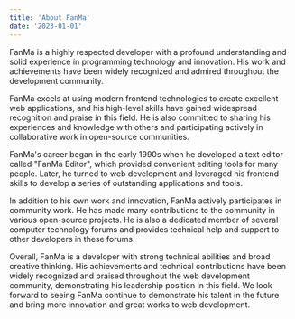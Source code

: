 ```yaml
---
title: 'About FanMa'
date: '2023-01-01'
---
```


FanMa is a highly respected developer with a profound understanding and solid experience in programming technology and innovation. His work and achievements have been widely recognized and admired throughout the development community.

FanMa excels at using modern frontend technologies to create excellent web applications, and his high-level skills have gained widespread recognition and praise in this field. He is also committed to sharing his experiences and knowledge with others and participating actively in collaborative work in open-source communities.

FanMa's career began in the early 1990s when he developed a text editor called "FanMa Editor", which provided convenient editing tools for many people. Later, he turned to web development and leveraged his frontend skills to develop a series of outstanding applications and tools.

In addition to his own work and innovation, FanMa actively participates in community work. He has made many contributions to the community in various open-source projects. He is also a dedicated member of several computer technology forums and provides technical help and support to other developers in these forums.

Overall, FanMa is a developer with strong technical abilities and broad creative thinking. His achievements and technical contributions have been widely recognized and praised throughout the web development community, demonstrating his leadership position in this field. We look forward to seeing FanMa continue to demonstrate his talent in the future and bring more innovation and great works to web development.